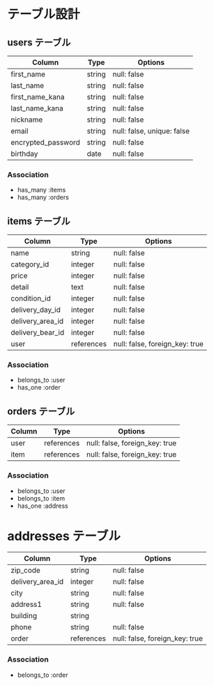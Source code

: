 # テーブル設計

## users テーブル

| Column                | Type    | Options                    |
| --------------------  | ------- | -------------------------- |
| first_name            | string  | null: false                |
| last_name             | string  | null: false                |
| first_name_kana       | string  | null: false                |
| last_name_kana        | string  | null: false                |
| nickname              | string  | null: false                |
| email                 | string  | null: false, unique: false |
| encrypted_password    | string  | null: false                |
| birthday              | date    | null: false                |



### Association

- has_many :items
- has_many :orders


## items テーブル

| Column           | Type       | Options                        |
| ---------------- | -----------| ------------------------------ |
| name             | string     | null: false                    |
| category_id      | integer    | null: false                    |
| price            | integer    | null: false                    |
| detail           | text       | null: false                    |
| condition_id     | integer    | null: false                    |
| delivery_day_id  | integer    | null: false                    |
| delivery_area_id | integer    | null: false                    |
| delivery_bear_id | integer    | null: false                    |
| user             | references | null: false, foreign_key: true |

### Association

- belongs_to :user
- has_one :order

## orders テーブル

| Column        | Type       | Options                        |
| ------------- | -----------| ------------------------------ |
| user          | references | null: false, foreign_key: true |
| item          | references | null: false, foreign_key: true |

### Association

- belongs_to :user
- belongs_to :item
- has_one :address


# addresses テーブル

| Column            | Type       | Options                        |
| ----------------- | ---------- | -------------------------------|
| zip_code          | string     | null: false                    |
| delivery_area_id  | integer    | null: false                    |
| city              | string     | null: false                    |
| address1          | string     | null: false                    |
| building          | string     |                                |
| phone             | string     | null: false                    |
| order             | references | null: false, foreign_key: true |

### Association

- belongs_to :order



